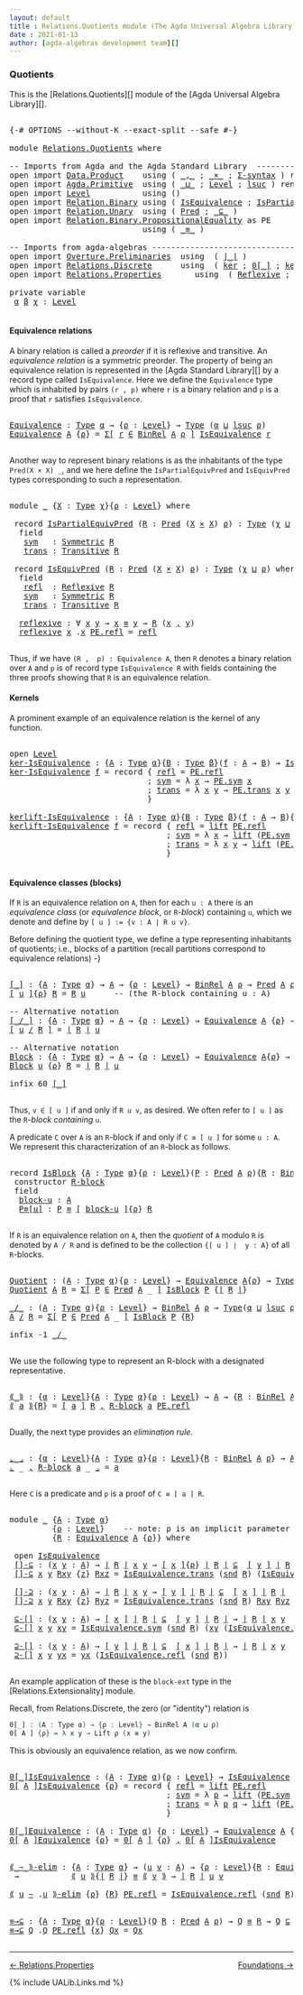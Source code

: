 ```yaml
---
layout: default
title : Relations.Quotients module (The Agda Universal Algebra Library)
date : 2021-01-13
author: [agda-algebras development team][]
---
```


### <a id="quotients">Quotients</a>

This is the [Relations.Quotients][] module of the [Agda Universal Algebra Library][].

<pre class="Agda">

<a id="297" class="Symbol">{-#</a> <a id="301" class="Keyword">OPTIONS</a> <a id="309" class="Pragma">--without-K</a> <a id="321" class="Pragma">--exact-split</a> <a id="335" class="Pragma">--safe</a> <a id="342" class="Symbol">#-}</a>

<a id="347" class="Keyword">module</a> <a id="354" href="Relations.Quotients.html" class="Module">Relations.Quotients</a> <a id="374" class="Keyword">where</a>

<a id="381" class="Comment">-- Imports from Agda and the Agda Standard Library  ----------------------------------------------</a>
<a id="480" class="Keyword">open</a> <a id="485" class="Keyword">import</a> <a id="492" href="Data.Product.html" class="Module">Data.Product</a>    <a id="508" class="Keyword">using</a> <a id="514" class="Symbol">(</a> <a id="516" href="Agda.Builtin.Sigma.html#236" class="InductiveConstructor Operator">_,_</a> <a id="520" class="Symbol">;</a> <a id="522" href="Data.Product.html#1167" class="Function Operator">_×_</a> <a id="526" class="Symbol">;</a> <a id="528" href="Data.Product.html#916" class="Function">Σ-syntax</a> <a id="537" class="Symbol">)</a> <a id="539" class="Keyword">renaming</a> <a id="548" class="Symbol">(</a> <a id="550" href="Agda.Builtin.Sigma.html#252" class="Field">proj₁</a> <a id="556" class="Symbol">to</a> <a id="559" class="Field">fst</a> <a id="563" class="Symbol">;</a> <a id="565" href="Agda.Builtin.Sigma.html#264" class="Field">proj₂</a> <a id="571" class="Symbol">to</a> <a id="574" class="Field">snd</a> <a id="578" class="Symbol">)</a>
<a id="580" class="Keyword">open</a> <a id="585" class="Keyword">import</a> <a id="592" href="Agda.Primitive.html" class="Module">Agda.Primitive</a>  <a id="608" class="Keyword">using</a> <a id="614" class="Symbol">(</a> <a id="616" href="Agda.Primitive.html#810" class="Primitive Operator">_⊔_</a> <a id="620" class="Symbol">;</a> <a id="622" href="Agda.Primitive.html#597" class="Postulate">Level</a> <a id="628" class="Symbol">;</a> <a id="630" href="Agda.Primitive.html#780" class="Primitive">lsuc</a> <a id="635" class="Symbol">)</a> <a id="637" class="Keyword">renaming</a> <a id="646" class="Symbol">(</a> <a id="648" href="Agda.Primitive.html#326" class="Primitive">Set</a> <a id="652" class="Symbol">to</a> <a id="655" class="Primitive">Type</a> <a id="660" class="Symbol">)</a>
<a id="662" class="Keyword">open</a> <a id="667" class="Keyword">import</a> <a id="674" href="Level.html" class="Module">Level</a>           <a id="690" class="Keyword">using</a> <a id="696" class="Symbol">()</a>
<a id="699" class="Keyword">open</a> <a id="704" class="Keyword">import</a> <a id="711" href="Relation.Binary.html" class="Module">Relation.Binary</a> <a id="727" class="Keyword">using</a> <a id="733" class="Symbol">(</a> <a id="735" href="Relation.Binary.Structures.html#1522" class="Record">IsEquivalence</a> <a id="749" class="Symbol">;</a> <a id="751" href="Relation.Binary.Structures.html#1119" class="Record">IsPartialEquivalence</a><a id="771" class="Symbol">)</a> <a id="773" class="Keyword">renaming</a> <a id="782" class="Symbol">(</a> <a id="784" href="Relation.Binary.Core.html#882" class="Function">Rel</a> <a id="788" class="Symbol">to</a> <a id="791" class="Function">BinRel</a> <a id="798" class="Symbol">)</a>
<a id="800" class="Keyword">open</a> <a id="805" class="Keyword">import</a> <a id="812" href="Relation.Unary.html" class="Module">Relation.Unary</a>  <a id="828" class="Keyword">using</a> <a id="834" class="Symbol">(</a> <a id="836" href="Relation.Unary.html#1101" class="Function">Pred</a> <a id="841" class="Symbol">;</a> <a id="843" href="Relation.Unary.html#1742" class="Function Operator">_⊆_</a> <a id="847" class="Symbol">)</a>
<a id="849" class="Keyword">open</a> <a id="854" class="Keyword">import</a> <a id="861" href="Relation.Binary.PropositionalEquality.html" class="Module">Relation.Binary.PropositionalEquality</a> <a id="899" class="Symbol">as</a> <a id="902" class="Module">PE</a>
                            <a id="933" class="Keyword">using</a> <a id="939" class="Symbol">(</a> <a id="941" href="Agda.Builtin.Equality.html#151" class="Datatype Operator">_≡_</a> <a id="945" class="Symbol">)</a>

<a id="948" class="Comment">-- Imports from agda-algebras ---------------------------------------------------------------------</a>
<a id="1048" class="Keyword">open</a> <a id="1053" class="Keyword">import</a> <a id="1060" href="Overture.Preliminaries.html" class="Module">Overture.Preliminaries</a>  <a id="1084" class="Keyword">using</a>  <a id="1091" class="Symbol">(</a> <a id="1093" href="Overture.Preliminaries.html#4227" class="Function Operator">∣_∣</a> <a id="1097" class="Symbol">)</a>
<a id="1099" class="Keyword">open</a> <a id="1104" class="Keyword">import</a> <a id="1111" href="Relations.Discrete.html" class="Module">Relations.Discrete</a>      <a id="1135" class="Keyword">using</a>  <a id="1142" class="Symbol">(</a> <a id="1144" href="Relations.Discrete.html#3813" class="Function">ker</a> <a id="1148" class="Symbol">;</a> <a id="1150" href="Relations.Discrete.html#4184" class="Function Operator">0[_]</a> <a id="1155" class="Symbol">;</a> <a id="1157" href="Relations.Discrete.html#3865" class="Function">kerlift</a> <a id="1165" class="Symbol">)</a>
<a id="1167" class="Keyword">open</a> <a id="1172" class="Keyword">import</a> <a id="1179" href="Relations.Properties.html" class="Module">Relations.Properties</a>       <a id="1206" class="Keyword">using</a>  <a id="1213" class="Symbol">(</a> <a id="1215" href="Relations.Properties.html#1167" class="Function">Reflexive</a> <a id="1225" class="Symbol">;</a> <a id="1227" href="Relations.Properties.html#1370" class="Function">Symmetric</a> <a id="1237" class="Symbol">;</a> <a id="1239" href="Relations.Properties.html#1792" class="Function">Transitive</a> <a id="1250" class="Symbol">)</a>

<a id="1253" class="Keyword">private</a> <a id="1261" class="Keyword">variable</a>
 <a id="1271" href="Relations.Quotients.html#1271" class="Generalizable">α</a> <a id="1273" href="Relations.Quotients.html#1273" class="Generalizable">β</a> <a id="1275" href="Relations.Quotients.html#1275" class="Generalizable">χ</a> <a id="1277" class="Symbol">:</a> <a id="1279" href="Agda.Primitive.html#597" class="Postulate">Level</a>

</pre>

#### <a id="equivalence-relations">Equivalence relations</a>

A binary relation is called a *preorder* if it is reflexive and transitive.
An *equivalence relation* is a symmetric preorder. The property of being
an equivalence relation is represented in the [Agda Standard Library][] by
a record type called `IsEquivalence`.  Here we define the `Equivalence` type
which is inhabited by pairs `(r , p)` where `r` is a binary relation and `p`
is a proof that `r` satisfies `IsEquivalence`.

<pre class="Agda">

<a id="Equivalence"></a><a id="1800" href="Relations.Quotients.html#1800" class="Function">Equivalence</a> <a id="1812" class="Symbol">:</a> <a id="1814" href="Relations.Quotients.html#655" class="Primitive">Type</a> <a id="1819" href="Relations.Quotients.html#1271" class="Generalizable">α</a> <a id="1821" class="Symbol">→</a> <a id="1823" class="Symbol">{</a><a id="1824" href="Relations.Quotients.html#1824" class="Bound">ρ</a> <a id="1826" class="Symbol">:</a> <a id="1828" href="Agda.Primitive.html#597" class="Postulate">Level</a><a id="1833" class="Symbol">}</a> <a id="1835" class="Symbol">→</a> <a id="1837" href="Relations.Quotients.html#655" class="Primitive">Type</a> <a id="1842" class="Symbol">(</a><a id="1843" href="Relations.Quotients.html#1271" class="Generalizable">α</a> <a id="1845" href="Agda.Primitive.html#810" class="Primitive Operator">⊔</a> <a id="1847" href="Agda.Primitive.html#780" class="Primitive">lsuc</a> <a id="1852" href="Relations.Quotients.html#1824" class="Bound">ρ</a><a id="1853" class="Symbol">)</a>
<a id="1855" href="Relations.Quotients.html#1800" class="Function">Equivalence</a> <a id="1867" href="Relations.Quotients.html#1867" class="Bound">A</a> <a id="1869" class="Symbol">{</a><a id="1870" href="Relations.Quotients.html#1870" class="Bound">ρ</a><a id="1871" class="Symbol">}</a> <a id="1873" class="Symbol">=</a> <a id="1875" href="Data.Product.html#916" class="Function">Σ[</a> <a id="1878" href="Relations.Quotients.html#1878" class="Bound">r</a> <a id="1880" href="Data.Product.html#916" class="Function">∈</a> <a id="1882" href="Relations.Quotients.html#791" class="Function">BinRel</a> <a id="1889" href="Relations.Quotients.html#1867" class="Bound">A</a> <a id="1891" href="Relations.Quotients.html#1870" class="Bound">ρ</a> <a id="1893" href="Data.Product.html#916" class="Function">]</a> <a id="1895" href="Relation.Binary.Structures.html#1522" class="Record">IsEquivalence</a> <a id="1909" href="Relations.Quotients.html#1878" class="Bound">r</a>

</pre>

Another way to represent binary relations is as the inhabitants of the
type `Pred(X × X) _`, and we here define the `IsPartialEquivPred`
and `IsEquivPred` types corresponding to such a representation.

<pre class="Agda">

<a id="2140" class="Keyword">module</a> <a id="2147" href="Relations.Quotients.html#2147" class="Module">_</a> <a id="2149" class="Symbol">{</a><a id="2150" href="Relations.Quotients.html#2150" class="Bound">X</a> <a id="2152" class="Symbol">:</a> <a id="2154" href="Relations.Quotients.html#655" class="Primitive">Type</a> <a id="2159" href="Relations.Quotients.html#1275" class="Generalizable">χ</a><a id="2160" class="Symbol">}{</a><a id="2162" href="Relations.Quotients.html#2162" class="Bound">ρ</a> <a id="2164" class="Symbol">:</a> <a id="2166" href="Agda.Primitive.html#597" class="Postulate">Level</a><a id="2171" class="Symbol">}</a> <a id="2173" class="Keyword">where</a>

 <a id="2181" class="Keyword">record</a> <a id="2188" href="Relations.Quotients.html#2188" class="Record">IsPartialEquivPred</a> <a id="2207" class="Symbol">(</a><a id="2208" href="Relations.Quotients.html#2208" class="Bound">R</a> <a id="2210" class="Symbol">:</a> <a id="2212" href="Relation.Unary.html#1101" class="Function">Pred</a> <a id="2217" class="Symbol">(</a><a id="2218" href="Relations.Quotients.html#2150" class="Bound">X</a> <a id="2220" href="Data.Product.html#1167" class="Function Operator">×</a> <a id="2222" href="Relations.Quotients.html#2150" class="Bound">X</a><a id="2223" class="Symbol">)</a> <a id="2225" href="Relations.Quotients.html#2162" class="Bound">ρ</a><a id="2226" class="Symbol">)</a> <a id="2228" class="Symbol">:</a> <a id="2230" href="Relations.Quotients.html#655" class="Primitive">Type</a> <a id="2235" class="Symbol">(</a><a id="2236" href="Relations.Quotients.html#2159" class="Bound">χ</a> <a id="2238" href="Agda.Primitive.html#810" class="Primitive Operator">⊔</a> <a id="2240" href="Relations.Quotients.html#2162" class="Bound">ρ</a><a id="2241" class="Symbol">)</a> <a id="2243" class="Keyword">where</a>
  <a id="2251" class="Keyword">field</a>
   <a id="2260" href="Relations.Quotients.html#2260" class="Field">sym</a>   <a id="2266" class="Symbol">:</a> <a id="2268" href="Relations.Properties.html#1370" class="Function">Symmetric</a> <a id="2278" href="Relations.Quotients.html#2208" class="Bound">R</a>
   <a id="2283" href="Relations.Quotients.html#2283" class="Field">trans</a> <a id="2289" class="Symbol">:</a> <a id="2291" href="Relations.Properties.html#1792" class="Function">Transitive</a> <a id="2302" href="Relations.Quotients.html#2208" class="Bound">R</a>

 <a id="2306" class="Keyword">record</a> <a id="2313" href="Relations.Quotients.html#2313" class="Record">IsEquivPred</a> <a id="2325" class="Symbol">(</a><a id="2326" href="Relations.Quotients.html#2326" class="Bound">R</a> <a id="2328" class="Symbol">:</a> <a id="2330" href="Relation.Unary.html#1101" class="Function">Pred</a> <a id="2335" class="Symbol">(</a><a id="2336" href="Relations.Quotients.html#2150" class="Bound">X</a> <a id="2338" href="Data.Product.html#1167" class="Function Operator">×</a> <a id="2340" href="Relations.Quotients.html#2150" class="Bound">X</a><a id="2341" class="Symbol">)</a> <a id="2343" href="Relations.Quotients.html#2162" class="Bound">ρ</a><a id="2344" class="Symbol">)</a> <a id="2346" class="Symbol">:</a> <a id="2348" href="Relations.Quotients.html#655" class="Primitive">Type</a> <a id="2353" class="Symbol">(</a><a id="2354" href="Relations.Quotients.html#2159" class="Bound">χ</a> <a id="2356" href="Agda.Primitive.html#810" class="Primitive Operator">⊔</a> <a id="2358" href="Relations.Quotients.html#2162" class="Bound">ρ</a><a id="2359" class="Symbol">)</a> <a id="2361" class="Keyword">where</a>
  <a id="2369" class="Keyword">field</a>
   <a id="2378" href="Relations.Quotients.html#2378" class="Field">refl</a>  <a id="2384" class="Symbol">:</a> <a id="2386" href="Relations.Properties.html#1167" class="Function">Reflexive</a> <a id="2396" href="Relations.Quotients.html#2326" class="Bound">R</a>
   <a id="2401" href="Relations.Quotients.html#2401" class="Field">sym</a>   <a id="2407" class="Symbol">:</a> <a id="2409" href="Relations.Properties.html#1370" class="Function">Symmetric</a> <a id="2419" href="Relations.Quotients.html#2326" class="Bound">R</a>
   <a id="2424" href="Relations.Quotients.html#2424" class="Field">trans</a> <a id="2430" class="Symbol">:</a> <a id="2432" href="Relations.Properties.html#1792" class="Function">Transitive</a> <a id="2443" href="Relations.Quotients.html#2326" class="Bound">R</a>

  <a id="2448" href="Relations.Quotients.html#2448" class="Function">reflexive</a> <a id="2458" class="Symbol">:</a> <a id="2460" class="Symbol">∀</a> <a id="2462" href="Relations.Quotients.html#2462" class="Bound">x</a> <a id="2464" href="Relations.Quotients.html#2464" class="Bound">y</a> <a id="2466" class="Symbol">→</a> <a id="2468" href="Relations.Quotients.html#2462" class="Bound">x</a> <a id="2470" href="Agda.Builtin.Equality.html#151" class="Datatype Operator">≡</a> <a id="2472" href="Relations.Quotients.html#2464" class="Bound">y</a> <a id="2474" class="Symbol">→</a> <a id="2476" href="Relations.Quotients.html#2326" class="Bound">R</a> <a id="2478" class="Symbol">(</a><a id="2479" href="Relations.Quotients.html#2462" class="Bound">x</a> <a id="2481" href="Agda.Builtin.Sigma.html#236" class="InductiveConstructor Operator">,</a> <a id="2483" href="Relations.Quotients.html#2464" class="Bound">y</a><a id="2484" class="Symbol">)</a>
  <a id="2488" href="Relations.Quotients.html#2448" class="Function">reflexive</a> <a id="2498" href="Relations.Quotients.html#2498" class="Bound">x</a> <a id="2500" class="DottedPattern Symbol">.</a><a id="2501" href="Relations.Quotients.html#2498" class="DottedPattern Bound">x</a> <a id="2503" href="Agda.Builtin.Equality.html#208" class="InductiveConstructor">PE.refl</a> <a id="2511" class="Symbol">=</a> <a id="2513" href="Relations.Quotients.html#2378" class="Field">refl</a>

</pre>

Thus, if we have `(R ,  p) : Equivalence A`, then `R` denotes a binary
relation over `A` and `p` is of record type `IsEquivalence R` with fields
containing the three proofs showing that `R` is an equivalence relation.

#### <a id="kernels">Kernels</a>

A prominent example of an equivalence relation is the kernel of any function.

<pre class="Agda">

<a id="2877" class="Keyword">open</a> <a id="2882" href="Level.html" class="Module">Level</a>
<a id="ker-IsEquivalence"></a><a id="2888" href="Relations.Quotients.html#2888" class="Function">ker-IsEquivalence</a> <a id="2906" class="Symbol">:</a> <a id="2908" class="Symbol">{</a><a id="2909" href="Relations.Quotients.html#2909" class="Bound">A</a> <a id="2911" class="Symbol">:</a> <a id="2913" href="Relations.Quotients.html#655" class="Primitive">Type</a> <a id="2918" href="Relations.Quotients.html#1271" class="Generalizable">α</a><a id="2919" class="Symbol">}{</a><a id="2921" href="Relations.Quotients.html#2921" class="Bound">B</a> <a id="2923" class="Symbol">:</a> <a id="2925" href="Relations.Quotients.html#655" class="Primitive">Type</a> <a id="2930" href="Relations.Quotients.html#1273" class="Generalizable">β</a><a id="2931" class="Symbol">}(</a><a id="2933" href="Relations.Quotients.html#2933" class="Bound">f</a> <a id="2935" class="Symbol">:</a> <a id="2937" href="Relations.Quotients.html#2909" class="Bound">A</a> <a id="2939" class="Symbol">→</a> <a id="2941" href="Relations.Quotients.html#2921" class="Bound">B</a><a id="2942" class="Symbol">)</a> <a id="2944" class="Symbol">→</a> <a id="2946" href="Relation.Binary.Structures.html#1522" class="Record">IsEquivalence</a> <a id="2960" class="Symbol">(</a><a id="2961" href="Relations.Discrete.html#3813" class="Function">ker</a> <a id="2965" href="Relations.Quotients.html#2933" class="Bound">f</a><a id="2966" class="Symbol">)</a>
<a id="2968" href="Relations.Quotients.html#2888" class="Function">ker-IsEquivalence</a> <a id="2986" href="Relations.Quotients.html#2986" class="Bound">f</a> <a id="2988" class="Symbol">=</a> <a id="2990" class="Keyword">record</a> <a id="2997" class="Symbol">{</a> <a id="2999" href="Relation.Binary.Structures.html#1568" class="Field">refl</a> <a id="3004" class="Symbol">=</a> <a id="3006" href="Agda.Builtin.Equality.html#208" class="InductiveConstructor">PE.refl</a>
                             <a id="3043" class="Symbol">;</a> <a id="3045" href="Relation.Binary.Structures.html#1594" class="Field">sym</a> <a id="3049" class="Symbol">=</a> <a id="3051" class="Symbol">λ</a> <a id="3053" href="Relations.Quotients.html#3053" class="Bound">x</a> <a id="3055" class="Symbol">→</a> <a id="3057" href="Relation.Binary.PropositionalEquality.Core.html#1684" class="Function">PE.sym</a> <a id="3064" href="Relations.Quotients.html#3053" class="Bound">x</a>
                             <a id="3095" class="Symbol">;</a> <a id="3097" href="Relation.Binary.Structures.html#1620" class="Field">trans</a> <a id="3103" class="Symbol">=</a> <a id="3105" class="Symbol">λ</a> <a id="3107" href="Relations.Quotients.html#3107" class="Bound">x</a> <a id="3109" href="Relations.Quotients.html#3109" class="Bound">y</a> <a id="3111" class="Symbol">→</a> <a id="3113" href="Relation.Binary.PropositionalEquality.Core.html#1729" class="Function">PE.trans</a> <a id="3122" href="Relations.Quotients.html#3107" class="Bound">x</a> <a id="3124" href="Relations.Quotients.html#3109" class="Bound">y</a>
                             <a id="3155" class="Symbol">}</a>

<a id="kerlift-IsEquivalence"></a><a id="3158" href="Relations.Quotients.html#3158" class="Function">kerlift-IsEquivalence</a> <a id="3180" class="Symbol">:</a> <a id="3182" class="Symbol">{</a><a id="3183" href="Relations.Quotients.html#3183" class="Bound">A</a> <a id="3185" class="Symbol">:</a> <a id="3187" href="Relations.Quotients.html#655" class="Primitive">Type</a> <a id="3192" href="Relations.Quotients.html#1271" class="Generalizable">α</a><a id="3193" class="Symbol">}{</a><a id="3195" href="Relations.Quotients.html#3195" class="Bound">B</a> <a id="3197" class="Symbol">:</a> <a id="3199" href="Relations.Quotients.html#655" class="Primitive">Type</a> <a id="3204" href="Relations.Quotients.html#1273" class="Generalizable">β</a><a id="3205" class="Symbol">}(</a><a id="3207" href="Relations.Quotients.html#3207" class="Bound">f</a> <a id="3209" class="Symbol">:</a> <a id="3211" href="Relations.Quotients.html#3183" class="Bound">A</a> <a id="3213" class="Symbol">→</a> <a id="3215" href="Relations.Quotients.html#3195" class="Bound">B</a><a id="3216" class="Symbol">){</a><a id="3218" href="Relations.Quotients.html#3218" class="Bound">ρ</a> <a id="3220" class="Symbol">:</a> <a id="3222" href="Agda.Primitive.html#597" class="Postulate">Level</a><a id="3227" class="Symbol">}</a> <a id="3229" class="Symbol">→</a> <a id="3231" href="Relation.Binary.Structures.html#1522" class="Record">IsEquivalence</a> <a id="3245" class="Symbol">(</a><a id="3246" href="Relations.Discrete.html#3865" class="Function">kerlift</a> <a id="3254" href="Relations.Quotients.html#3207" class="Bound">f</a> <a id="3256" href="Relations.Quotients.html#3218" class="Bound">ρ</a><a id="3257" class="Symbol">)</a>
<a id="3259" href="Relations.Quotients.html#3158" class="Function">kerlift-IsEquivalence</a> <a id="3281" href="Relations.Quotients.html#3281" class="Bound">f</a> <a id="3283" class="Symbol">=</a> <a id="3285" class="Keyword">record</a> <a id="3292" class="Symbol">{</a> <a id="3294" href="Relation.Binary.Structures.html#1568" class="Field">refl</a> <a id="3299" class="Symbol">=</a> <a id="3301" href="Level.html#457" class="InductiveConstructor">lift</a> <a id="3306" href="Agda.Builtin.Equality.html#208" class="InductiveConstructor">PE.refl</a>
                                 <a id="3347" class="Symbol">;</a> <a id="3349" href="Relation.Binary.Structures.html#1594" class="Field">sym</a> <a id="3353" class="Symbol">=</a> <a id="3355" class="Symbol">λ</a> <a id="3357" href="Relations.Quotients.html#3357" class="Bound">x</a> <a id="3359" class="Symbol">→</a> <a id="3361" href="Level.html#457" class="InductiveConstructor">lift</a> <a id="3366" class="Symbol">(</a><a id="3367" href="Relation.Binary.PropositionalEquality.Core.html#1684" class="Function">PE.sym</a> <a id="3374" class="Symbol">(</a><a id="3375" href="Level.html#470" class="Field">lower</a> <a id="3381" href="Relations.Quotients.html#3357" class="Bound">x</a><a id="3382" class="Symbol">))</a>
                                 <a id="3418" class="Symbol">;</a> <a id="3420" href="Relation.Binary.Structures.html#1620" class="Field">trans</a> <a id="3426" class="Symbol">=</a> <a id="3428" class="Symbol">λ</a> <a id="3430" href="Relations.Quotients.html#3430" class="Bound">x</a> <a id="3432" href="Relations.Quotients.html#3432" class="Bound">y</a> <a id="3434" class="Symbol">→</a> <a id="3436" href="Level.html#457" class="InductiveConstructor">lift</a> <a id="3441" class="Symbol">(</a><a id="3442" href="Relation.Binary.PropositionalEquality.Core.html#1729" class="Function">PE.trans</a> <a id="3451" class="Symbol">(</a><a id="3452" href="Level.html#470" class="Field">lower</a> <a id="3458" href="Relations.Quotients.html#3430" class="Bound">x</a><a id="3459" class="Symbol">)</a> <a id="3461" class="Symbol">(</a><a id="3462" href="Level.html#470" class="Field">lower</a> <a id="3468" href="Relations.Quotients.html#3432" class="Bound">y</a><a id="3469" class="Symbol">))</a>
                                 <a id="3505" class="Symbol">}</a>

</pre>


#### <a id="equivalence-classes"> Equivalence classes (blocks) </a>


If `R` is an equivalence relation on `A`, then for each `u : A` there is
an *equivalence class* (or *equivalence block*, or `R`-*block*) containing `u`,
which we denote and define by `[ u ] := {v : A | R u v}`.

Before defining the quotient type, we define a type representing inhabitants of quotients;
i.e., blocks of a partition (recall partitions correspond to equivalence relations) -}

<pre class="Agda">

<a id="[_]"></a><a id="3996" href="Relations.Quotients.html#3996" class="Function Operator">[_]</a> <a id="4000" class="Symbol">:</a> <a id="4002" class="Symbol">{</a><a id="4003" href="Relations.Quotients.html#4003" class="Bound">A</a> <a id="4005" class="Symbol">:</a> <a id="4007" href="Relations.Quotients.html#655" class="Primitive">Type</a> <a id="4012" href="Relations.Quotients.html#1271" class="Generalizable">α</a><a id="4013" class="Symbol">}</a> <a id="4015" class="Symbol">→</a> <a id="4017" href="Relations.Quotients.html#4003" class="Bound">A</a> <a id="4019" class="Symbol">→</a> <a id="4021" class="Symbol">{</a><a id="4022" href="Relations.Quotients.html#4022" class="Bound">ρ</a> <a id="4024" class="Symbol">:</a> <a id="4026" href="Agda.Primitive.html#597" class="Postulate">Level</a><a id="4031" class="Symbol">}</a> <a id="4033" class="Symbol">→</a> <a id="4035" href="Relations.Quotients.html#791" class="Function">BinRel</a> <a id="4042" href="Relations.Quotients.html#4003" class="Bound">A</a> <a id="4044" href="Relations.Quotients.html#4022" class="Bound">ρ</a> <a id="4046" class="Symbol">→</a> <a id="4048" href="Relation.Unary.html#1101" class="Function">Pred</a> <a id="4053" href="Relations.Quotients.html#4003" class="Bound">A</a> <a id="4055" href="Relations.Quotients.html#4022" class="Bound">ρ</a>
<a id="4057" href="Relations.Quotients.html#3996" class="Function Operator">[</a> <a id="4059" href="Relations.Quotients.html#4059" class="Bound">u</a> <a id="4061" href="Relations.Quotients.html#3996" class="Function Operator">]</a><a id="4062" class="Symbol">{</a><a id="4063" href="Relations.Quotients.html#4063" class="Bound">ρ</a><a id="4064" class="Symbol">}</a> <a id="4066" href="Relations.Quotients.html#4066" class="Bound">R</a> <a id="4068" class="Symbol">=</a> <a id="4070" href="Relations.Quotients.html#4066" class="Bound">R</a> <a id="4072" href="Relations.Quotients.html#4059" class="Bound">u</a>      <a id="4079" class="Comment">-- (the R-block containing u : A)</a>

<a id="4114" class="Comment">-- Alternative notation</a>
<a id="[_/_]"></a><a id="4138" href="Relations.Quotients.html#4138" class="Function Operator">[_/_]</a> <a id="4144" class="Symbol">:</a> <a id="4146" class="Symbol">{</a><a id="4147" href="Relations.Quotients.html#4147" class="Bound">A</a> <a id="4149" class="Symbol">:</a> <a id="4151" href="Relations.Quotients.html#655" class="Primitive">Type</a> <a id="4156" href="Relations.Quotients.html#1271" class="Generalizable">α</a><a id="4157" class="Symbol">}</a> <a id="4159" class="Symbol">→</a> <a id="4161" href="Relations.Quotients.html#4147" class="Bound">A</a> <a id="4163" class="Symbol">→</a> <a id="4165" class="Symbol">{</a><a id="4166" href="Relations.Quotients.html#4166" class="Bound">ρ</a> <a id="4168" class="Symbol">:</a> <a id="4170" href="Agda.Primitive.html#597" class="Postulate">Level</a><a id="4175" class="Symbol">}</a> <a id="4177" class="Symbol">→</a> <a id="4179" href="Relations.Quotients.html#1800" class="Function">Equivalence</a> <a id="4191" href="Relations.Quotients.html#4147" class="Bound">A</a> <a id="4193" class="Symbol">{</a><a id="4194" href="Relations.Quotients.html#4166" class="Bound">ρ</a><a id="4195" class="Symbol">}</a> <a id="4197" class="Symbol">→</a> <a id="4199" href="Relation.Unary.html#1101" class="Function">Pred</a> <a id="4204" href="Relations.Quotients.html#4147" class="Bound">A</a> <a id="4206" href="Relations.Quotients.html#4166" class="Bound">ρ</a>
<a id="4208" href="Relations.Quotients.html#4138" class="Function Operator">[</a> <a id="4210" href="Relations.Quotients.html#4210" class="Bound">u</a> <a id="4212" href="Relations.Quotients.html#4138" class="Function Operator">/</a> <a id="4214" href="Relations.Quotients.html#4214" class="Bound">R</a> <a id="4216" href="Relations.Quotients.html#4138" class="Function Operator">]</a> <a id="4218" class="Symbol">=</a> <a id="4220" href="Overture.Preliminaries.html#4227" class="Function Operator">∣</a> <a id="4222" href="Relations.Quotients.html#4214" class="Bound">R</a> <a id="4224" href="Overture.Preliminaries.html#4227" class="Function Operator">∣</a> <a id="4226" href="Relations.Quotients.html#4210" class="Bound">u</a>

<a id="4229" class="Comment">-- Alternative notation</a>
<a id="Block"></a><a id="4253" href="Relations.Quotients.html#4253" class="Function">Block</a> <a id="4259" class="Symbol">:</a> <a id="4261" class="Symbol">{</a><a id="4262" href="Relations.Quotients.html#4262" class="Bound">A</a> <a id="4264" class="Symbol">:</a> <a id="4266" href="Relations.Quotients.html#655" class="Primitive">Type</a> <a id="4271" href="Relations.Quotients.html#1271" class="Generalizable">α</a><a id="4272" class="Symbol">}</a> <a id="4274" class="Symbol">→</a> <a id="4276" href="Relations.Quotients.html#4262" class="Bound">A</a> <a id="4278" class="Symbol">→</a> <a id="4280" class="Symbol">{</a><a id="4281" href="Relations.Quotients.html#4281" class="Bound">ρ</a> <a id="4283" class="Symbol">:</a> <a id="4285" href="Agda.Primitive.html#597" class="Postulate">Level</a><a id="4290" class="Symbol">}</a> <a id="4292" class="Symbol">→</a> <a id="4294" href="Relations.Quotients.html#1800" class="Function">Equivalence</a> <a id="4306" href="Relations.Quotients.html#4262" class="Bound">A</a><a id="4307" class="Symbol">{</a><a id="4308" href="Relations.Quotients.html#4281" class="Bound">ρ</a><a id="4309" class="Symbol">}</a> <a id="4311" class="Symbol">→</a> <a id="4313" href="Relation.Unary.html#1101" class="Function">Pred</a> <a id="4318" href="Relations.Quotients.html#4262" class="Bound">A</a> <a id="4320" href="Relations.Quotients.html#4281" class="Bound">ρ</a>
<a id="4322" href="Relations.Quotients.html#4253" class="Function">Block</a> <a id="4328" href="Relations.Quotients.html#4328" class="Bound">u</a> <a id="4330" class="Symbol">{</a><a id="4331" href="Relations.Quotients.html#4331" class="Bound">ρ</a><a id="4332" class="Symbol">}</a> <a id="4334" href="Relations.Quotients.html#4334" class="Bound">R</a> <a id="4336" class="Symbol">=</a> <a id="4338" href="Overture.Preliminaries.html#4227" class="Function Operator">∣</a> <a id="4340" href="Relations.Quotients.html#4334" class="Bound">R</a> <a id="4342" href="Overture.Preliminaries.html#4227" class="Function Operator">∣</a> <a id="4344" href="Relations.Quotients.html#4328" class="Bound">u</a>

<a id="4347" class="Keyword">infix</a> <a id="4353" class="Number">60</a> <a id="4356" href="Relations.Quotients.html#3996" class="Function Operator">[_]</a>

</pre>

Thus, `v ∈ [ u ]` if and only if `R u v`, as desired.  We often refer to `[ u ]`
as the `R`-*block containing* `u`.

A predicate `C` over `A` is an `R`-block if and only if `C ≡ [ u ]` for some `u : A`.
We represent this characterization of an `R`-block as follows.

<pre class="Agda">

<a id="4654" class="Keyword">record</a> <a id="IsBlock"></a><a id="4661" href="Relations.Quotients.html#4661" class="Record">IsBlock</a> <a id="4669" class="Symbol">{</a><a id="4670" href="Relations.Quotients.html#4670" class="Bound">A</a> <a id="4672" class="Symbol">:</a> <a id="4674" href="Relations.Quotients.html#655" class="Primitive">Type</a> <a id="4679" href="Relations.Quotients.html#1271" class="Generalizable">α</a><a id="4680" class="Symbol">}{</a><a id="4682" href="Relations.Quotients.html#4682" class="Bound">ρ</a> <a id="4684" class="Symbol">:</a> <a id="4686" href="Agda.Primitive.html#597" class="Postulate">Level</a><a id="4691" class="Symbol">}(</a><a id="4693" href="Relations.Quotients.html#4693" class="Bound">P</a> <a id="4695" class="Symbol">:</a> <a id="4697" href="Relation.Unary.html#1101" class="Function">Pred</a> <a id="4702" href="Relations.Quotients.html#4670" class="Bound">A</a> <a id="4704" href="Relations.Quotients.html#4682" class="Bound">ρ</a><a id="4705" class="Symbol">){</a><a id="4707" href="Relations.Quotients.html#4707" class="Bound">R</a> <a id="4709" class="Symbol">:</a> <a id="4711" href="Relations.Quotients.html#791" class="Function">BinRel</a> <a id="4718" href="Relations.Quotients.html#4670" class="Bound">A</a> <a id="4720" href="Relations.Quotients.html#4682" class="Bound">ρ</a><a id="4721" class="Symbol">}</a> <a id="4723" class="Symbol">:</a> <a id="4725" href="Relations.Quotients.html#655" class="Primitive">Type</a><a id="4729" class="Symbol">(</a><a id="4730" href="Relations.Quotients.html#4679" class="Bound">α</a> <a id="4732" href="Agda.Primitive.html#810" class="Primitive Operator">⊔</a> <a id="4734" href="Agda.Primitive.html#780" class="Primitive">lsuc</a> <a id="4739" href="Relations.Quotients.html#4682" class="Bound">ρ</a><a id="4740" class="Symbol">)</a> <a id="4742" class="Keyword">where</a>
 <a id="4749" class="Keyword">constructor</a> <a id="R-block"></a><a id="4761" href="Relations.Quotients.html#4761" class="InductiveConstructor">R-block</a>
 <a id="4770" class="Keyword">field</a>
  <a id="IsBlock.block-u"></a><a id="4778" href="Relations.Quotients.html#4778" class="Field">block-u</a> <a id="4786" class="Symbol">:</a> <a id="4788" href="Relations.Quotients.html#4670" class="Bound">A</a>
  <a id="IsBlock.P≡[u]"></a><a id="4792" href="Relations.Quotients.html#4792" class="Field">P≡[u]</a> <a id="4798" class="Symbol">:</a> <a id="4800" href="Relations.Quotients.html#4693" class="Bound">P</a> <a id="4802" href="Agda.Builtin.Equality.html#151" class="Datatype Operator">≡</a> <a id="4804" href="Relations.Quotients.html#3996" class="Function Operator">[</a> <a id="4806" href="Relations.Quotients.html#4778" class="Field">block-u</a> <a id="4814" href="Relations.Quotients.html#3996" class="Function Operator">]</a><a id="4815" class="Symbol">{</a><a id="4816" href="Relations.Quotients.html#4682" class="Bound">ρ</a><a id="4817" class="Symbol">}</a> <a id="4819" href="Relations.Quotients.html#4707" class="Bound">R</a>

</pre>

If `R` is an equivalence relation on `A`, then the *quotient* of `A` modulo `R` is
denoted by `A / R` and is defined to be the collection `{[ u ] ∣  y : A}` of all
`R`-blocks.

<pre class="Agda">

<a id="Quotient"></a><a id="5025" href="Relations.Quotients.html#5025" class="Function">Quotient</a> <a id="5034" class="Symbol">:</a> <a id="5036" class="Symbol">(</a><a id="5037" href="Relations.Quotients.html#5037" class="Bound">A</a> <a id="5039" class="Symbol">:</a> <a id="5041" href="Relations.Quotients.html#655" class="Primitive">Type</a> <a id="5046" href="Relations.Quotients.html#1271" class="Generalizable">α</a><a id="5047" class="Symbol">){</a><a id="5049" href="Relations.Quotients.html#5049" class="Bound">ρ</a> <a id="5051" class="Symbol">:</a> <a id="5053" href="Agda.Primitive.html#597" class="Postulate">Level</a><a id="5058" class="Symbol">}</a> <a id="5060" class="Symbol">→</a> <a id="5062" href="Relations.Quotients.html#1800" class="Function">Equivalence</a> <a id="5074" href="Relations.Quotients.html#5037" class="Bound">A</a><a id="5075" class="Symbol">{</a><a id="5076" href="Relations.Quotients.html#5049" class="Bound">ρ</a><a id="5077" class="Symbol">}</a> <a id="5079" class="Symbol">→</a> <a id="5081" href="Relations.Quotients.html#655" class="Primitive">Type</a><a id="5085" class="Symbol">(</a><a id="5086" href="Relations.Quotients.html#1271" class="Generalizable">α</a> <a id="5088" href="Agda.Primitive.html#810" class="Primitive Operator">⊔</a> <a id="5090" href="Agda.Primitive.html#780" class="Primitive">lsuc</a> <a id="5095" href="Relations.Quotients.html#5049" class="Bound">ρ</a><a id="5096" class="Symbol">)</a>
<a id="5098" href="Relations.Quotients.html#5025" class="Function">Quotient</a> <a id="5107" href="Relations.Quotients.html#5107" class="Bound">A</a> <a id="5109" href="Relations.Quotients.html#5109" class="Bound">R</a> <a id="5111" class="Symbol">=</a> <a id="5113" href="Data.Product.html#916" class="Function">Σ[</a> <a id="5116" href="Relations.Quotients.html#5116" class="Bound">P</a> <a id="5118" href="Data.Product.html#916" class="Function">∈</a> <a id="5120" href="Relation.Unary.html#1101" class="Function">Pred</a> <a id="5125" href="Relations.Quotients.html#5107" class="Bound">A</a> <a id="5127" class="Symbol">_</a> <a id="5129" href="Data.Product.html#916" class="Function">]</a> <a id="5131" href="Relations.Quotients.html#4661" class="Record">IsBlock</a> <a id="5139" href="Relations.Quotients.html#5116" class="Bound">P</a> <a id="5141" class="Symbol">{</a><a id="5142" href="Overture.Preliminaries.html#4227" class="Function Operator">∣</a> <a id="5144" href="Relations.Quotients.html#5109" class="Bound">R</a> <a id="5146" href="Overture.Preliminaries.html#4227" class="Function Operator">∣</a><a id="5147" class="Symbol">}</a>

<a id="_/_"></a><a id="5150" href="Relations.Quotients.html#5150" class="Function Operator">_/_</a> <a id="5154" class="Symbol">:</a> <a id="5156" class="Symbol">(</a><a id="5157" href="Relations.Quotients.html#5157" class="Bound">A</a> <a id="5159" class="Symbol">:</a> <a id="5161" href="Relations.Quotients.html#655" class="Primitive">Type</a> <a id="5166" href="Relations.Quotients.html#1271" class="Generalizable">α</a><a id="5167" class="Symbol">){</a><a id="5169" href="Relations.Quotients.html#5169" class="Bound">ρ</a> <a id="5171" class="Symbol">:</a> <a id="5173" href="Agda.Primitive.html#597" class="Postulate">Level</a><a id="5178" class="Symbol">}</a> <a id="5180" class="Symbol">→</a> <a id="5182" href="Relations.Quotients.html#791" class="Function">BinRel</a> <a id="5189" href="Relations.Quotients.html#5157" class="Bound">A</a> <a id="5191" href="Relations.Quotients.html#5169" class="Bound">ρ</a> <a id="5193" class="Symbol">→</a> <a id="5195" href="Relations.Quotients.html#655" class="Primitive">Type</a><a id="5199" class="Symbol">(</a><a id="5200" href="Relations.Quotients.html#1271" class="Generalizable">α</a> <a id="5202" href="Agda.Primitive.html#810" class="Primitive Operator">⊔</a> <a id="5204" href="Agda.Primitive.html#780" class="Primitive">lsuc</a> <a id="5209" href="Relations.Quotients.html#5169" class="Bound">ρ</a><a id="5210" class="Symbol">)</a>
<a id="5212" href="Relations.Quotients.html#5212" class="Bound">A</a> <a id="5214" href="Relations.Quotients.html#5150" class="Function Operator">/</a> <a id="5216" href="Relations.Quotients.html#5216" class="Bound">R</a> <a id="5218" class="Symbol">=</a> <a id="5220" href="Data.Product.html#916" class="Function">Σ[</a> <a id="5223" href="Relations.Quotients.html#5223" class="Bound">P</a> <a id="5225" href="Data.Product.html#916" class="Function">∈</a> <a id="5227" href="Relation.Unary.html#1101" class="Function">Pred</a> <a id="5232" href="Relations.Quotients.html#5212" class="Bound">A</a> <a id="5234" class="Symbol">_</a> <a id="5236" href="Data.Product.html#916" class="Function">]</a> <a id="5238" href="Relations.Quotients.html#4661" class="Record">IsBlock</a> <a id="5246" href="Relations.Quotients.html#5223" class="Bound">P</a> <a id="5248" class="Symbol">{</a><a id="5249" href="Relations.Quotients.html#5216" class="Bound">R</a><a id="5250" class="Symbol">}</a>

<a id="5253" class="Keyword">infix</a> <a id="5259" class="Number">-1</a> <a id="5262" href="Relations.Quotients.html#5150" class="Function Operator">_/_</a>

</pre>

We use the following type to represent an R-block with a designated representative.

<pre class="Agda">

<a id="⟪_⟫"></a><a id="5378" href="Relations.Quotients.html#5378" class="Function Operator">⟪_⟫</a> <a id="5382" class="Symbol">:</a> <a id="5384" class="Symbol">{</a><a id="5385" href="Relations.Quotients.html#5385" class="Bound">α</a> <a id="5387" class="Symbol">:</a> <a id="5389" href="Agda.Primitive.html#597" class="Postulate">Level</a><a id="5394" class="Symbol">}{</a><a id="5396" href="Relations.Quotients.html#5396" class="Bound">A</a> <a id="5398" class="Symbol">:</a> <a id="5400" href="Relations.Quotients.html#655" class="Primitive">Type</a> <a id="5405" href="Relations.Quotients.html#5385" class="Bound">α</a><a id="5406" class="Symbol">}{</a><a id="5408" href="Relations.Quotients.html#5408" class="Bound">ρ</a> <a id="5410" class="Symbol">:</a> <a id="5412" href="Agda.Primitive.html#597" class="Postulate">Level</a><a id="5417" class="Symbol">}</a> <a id="5419" class="Symbol">→</a> <a id="5421" href="Relations.Quotients.html#5396" class="Bound">A</a> <a id="5423" class="Symbol">→</a> <a id="5425" class="Symbol">{</a><a id="5426" href="Relations.Quotients.html#5426" class="Bound">R</a> <a id="5428" class="Symbol">:</a> <a id="5430" href="Relations.Quotients.html#791" class="Function">BinRel</a> <a id="5437" href="Relations.Quotients.html#5396" class="Bound">A</a> <a id="5439" href="Relations.Quotients.html#5408" class="Bound">ρ</a><a id="5440" class="Symbol">}</a> <a id="5442" class="Symbol">→</a> <a id="5444" href="Relations.Quotients.html#5396" class="Bound">A</a> <a id="5446" href="Relations.Quotients.html#5150" class="Function Operator">/</a> <a id="5448" href="Relations.Quotients.html#5426" class="Bound">R</a>
<a id="5450" href="Relations.Quotients.html#5378" class="Function Operator">⟪</a> <a id="5452" href="Relations.Quotients.html#5452" class="Bound">a</a> <a id="5454" href="Relations.Quotients.html#5378" class="Function Operator">⟫</a><a id="5455" class="Symbol">{</a><a id="5456" href="Relations.Quotients.html#5456" class="Bound">R</a><a id="5457" class="Symbol">}</a> <a id="5459" class="Symbol">=</a> <a id="5461" href="Relations.Quotients.html#3996" class="Function Operator">[</a> <a id="5463" href="Relations.Quotients.html#5452" class="Bound">a</a> <a id="5465" href="Relations.Quotients.html#3996" class="Function Operator">]</a> <a id="5467" href="Relations.Quotients.html#5456" class="Bound">R</a> <a id="5469" href="Agda.Builtin.Sigma.html#236" class="InductiveConstructor Operator">,</a> <a id="5471" href="Relations.Quotients.html#4761" class="InductiveConstructor">R-block</a> <a id="5479" href="Relations.Quotients.html#5452" class="Bound">a</a> <a id="5481" href="Agda.Builtin.Equality.html#208" class="InductiveConstructor">PE.refl</a>

</pre>

Dually, the next type provides an *elimination rule*.

<pre class="Agda">

<a id="⌞_⌟"></a><a id="5571" href="Relations.Quotients.html#5571" class="Function Operator">⌞_⌟</a> <a id="5575" class="Symbol">:</a> <a id="5577" class="Symbol">{</a><a id="5578" href="Relations.Quotients.html#5578" class="Bound">α</a> <a id="5580" class="Symbol">:</a> <a id="5582" href="Agda.Primitive.html#597" class="Postulate">Level</a><a id="5587" class="Symbol">}{</a><a id="5589" href="Relations.Quotients.html#5589" class="Bound">A</a> <a id="5591" class="Symbol">:</a> <a id="5593" href="Relations.Quotients.html#655" class="Primitive">Type</a> <a id="5598" href="Relations.Quotients.html#5578" class="Bound">α</a><a id="5599" class="Symbol">}{</a><a id="5601" href="Relations.Quotients.html#5601" class="Bound">ρ</a> <a id="5603" class="Symbol">:</a> <a id="5605" href="Agda.Primitive.html#597" class="Postulate">Level</a><a id="5610" class="Symbol">}{</a><a id="5612" href="Relations.Quotients.html#5612" class="Bound">R</a> <a id="5614" class="Symbol">:</a> <a id="5616" href="Relations.Quotients.html#791" class="Function">BinRel</a> <a id="5623" href="Relations.Quotients.html#5589" class="Bound">A</a> <a id="5625" href="Relations.Quotients.html#5601" class="Bound">ρ</a><a id="5626" class="Symbol">}</a> <a id="5628" class="Symbol">→</a> <a id="5630" href="Relations.Quotients.html#5589" class="Bound">A</a> <a id="5632" href="Relations.Quotients.html#5150" class="Function Operator">/</a> <a id="5634" href="Relations.Quotients.html#5612" class="Bound">R</a>  <a id="5637" class="Symbol">→</a> <a id="5639" href="Relations.Quotients.html#5589" class="Bound">A</a>
<a id="5641" href="Relations.Quotients.html#5571" class="Function Operator">⌞</a> <a id="5643" class="Symbol">_</a> <a id="5645" href="Agda.Builtin.Sigma.html#236" class="InductiveConstructor Operator">,</a> <a id="5647" href="Relations.Quotients.html#4761" class="InductiveConstructor">R-block</a> <a id="5655" href="Relations.Quotients.html#5655" class="Bound">a</a> <a id="5657" class="Symbol">_</a> <a id="5659" href="Relations.Quotients.html#5571" class="Function Operator">⌟</a> <a id="5661" class="Symbol">=</a> <a id="5663" href="Relations.Quotients.html#5655" class="Bound">a</a>

</pre>

Here `C` is a predicate and `p` is a proof of `C ≡ [ a ] R`.

<pre class="Agda">

<a id="5754" class="Keyword">module</a> <a id="5761" href="Relations.Quotients.html#5761" class="Module">_</a> <a id="5763" class="Symbol">{</a><a id="5764" href="Relations.Quotients.html#5764" class="Bound">A</a> <a id="5766" class="Symbol">:</a> <a id="5768" href="Relations.Quotients.html#655" class="Primitive">Type</a> <a id="5773" href="Relations.Quotients.html#1271" class="Generalizable">α</a><a id="5774" class="Symbol">}</a>
         <a id="5785" class="Symbol">{</a><a id="5786" href="Relations.Quotients.html#5786" class="Bound">ρ</a> <a id="5788" class="Symbol">:</a> <a id="5790" href="Agda.Primitive.html#597" class="Postulate">Level</a><a id="5795" class="Symbol">}</a>    <a id="5800" class="Comment">-- note: ρ is an implicit parameter</a>
         <a id="5845" class="Symbol">{</a><a id="5846" href="Relations.Quotients.html#5846" class="Bound">R</a> <a id="5848" class="Symbol">:</a> <a id="5850" href="Relations.Quotients.html#1800" class="Function">Equivalence</a> <a id="5862" href="Relations.Quotients.html#5764" class="Bound">A</a> <a id="5864" class="Symbol">{</a><a id="5865" href="Relations.Quotients.html#5786" class="Bound">ρ</a><a id="5866" class="Symbol">}}</a> <a id="5869" class="Keyword">where</a>

 <a id="5877" class="Keyword">open</a> <a id="5882" href="Relation.Binary.Structures.html#1522" class="Module">IsEquivalence</a>
 <a id="5897" href="Relations.Quotients.html#5897" class="Function">[]-⊆</a> <a id="5902" class="Symbol">:</a> <a id="5904" class="Symbol">(</a><a id="5905" href="Relations.Quotients.html#5905" class="Bound">x</a> <a id="5907" href="Relations.Quotients.html#5907" class="Bound">y</a> <a id="5909" class="Symbol">:</a> <a id="5911" href="Relations.Quotients.html#5764" class="Bound">A</a><a id="5912" class="Symbol">)</a> <a id="5914" class="Symbol">→</a> <a id="5916" href="Overture.Preliminaries.html#4227" class="Function Operator">∣</a> <a id="5918" href="Relations.Quotients.html#5846" class="Bound">R</a> <a id="5920" href="Overture.Preliminaries.html#4227" class="Function Operator">∣</a> <a id="5922" href="Relations.Quotients.html#5905" class="Bound">x</a> <a id="5924" href="Relations.Quotients.html#5907" class="Bound">y</a> <a id="5926" class="Symbol">→</a> <a id="5928" href="Relations.Quotients.html#3996" class="Function Operator">[</a> <a id="5930" href="Relations.Quotients.html#5905" class="Bound">x</a> <a id="5932" href="Relations.Quotients.html#3996" class="Function Operator">]</a><a id="5933" class="Symbol">{</a><a id="5934" href="Relations.Quotients.html#5786" class="Bound">ρ</a><a id="5935" class="Symbol">}</a> <a id="5937" href="Overture.Preliminaries.html#4227" class="Function Operator">∣</a> <a id="5939" href="Relations.Quotients.html#5846" class="Bound">R</a> <a id="5941" href="Overture.Preliminaries.html#4227" class="Function Operator">∣</a> <a id="5943" href="Relation.Unary.html#1742" class="Function Operator">⊆</a>  <a id="5946" href="Relations.Quotients.html#3996" class="Function Operator">[</a> <a id="5948" href="Relations.Quotients.html#5907" class="Bound">y</a> <a id="5950" href="Relations.Quotients.html#3996" class="Function Operator">]</a> <a id="5952" href="Overture.Preliminaries.html#4227" class="Function Operator">∣</a> <a id="5954" href="Relations.Quotients.html#5846" class="Bound">R</a> <a id="5956" href="Overture.Preliminaries.html#4227" class="Function Operator">∣</a>
 <a id="5959" href="Relations.Quotients.html#5897" class="Function">[]-⊆</a> <a id="5964" href="Relations.Quotients.html#5964" class="Bound">x</a> <a id="5966" href="Relations.Quotients.html#5966" class="Bound">y</a> <a id="5968" href="Relations.Quotients.html#5968" class="Bound">Rxy</a> <a id="5972" class="Symbol">{</a><a id="5973" href="Relations.Quotients.html#5973" class="Bound">z</a><a id="5974" class="Symbol">}</a> <a id="5976" href="Relations.Quotients.html#5976" class="Bound">Rxz</a> <a id="5980" class="Symbol">=</a> <a id="5982" href="Relation.Binary.Structures.html#1620" class="Field">IsEquivalence.trans</a> <a id="6002" class="Symbol">(</a><a id="6003" href="Relations.Quotients.html#574" class="Field">snd</a> <a id="6007" href="Relations.Quotients.html#5846" class="Bound">R</a><a id="6008" class="Symbol">)</a> <a id="6010" class="Symbol">(</a><a id="6011" href="Relation.Binary.Structures.html#1594" class="Field">IsEquivalence.sym</a> <a id="6029" class="Symbol">(</a><a id="6030" href="Relations.Quotients.html#574" class="Field">snd</a> <a id="6034" href="Relations.Quotients.html#5846" class="Bound">R</a><a id="6035" class="Symbol">)</a> <a id="6037" href="Relations.Quotients.html#5968" class="Bound">Rxy</a><a id="6040" class="Symbol">)</a> <a id="6042" href="Relations.Quotients.html#5976" class="Bound">Rxz</a>

 <a id="6048" href="Relations.Quotients.html#6048" class="Function">[]-⊇</a> <a id="6053" class="Symbol">:</a> <a id="6055" class="Symbol">(</a><a id="6056" href="Relations.Quotients.html#6056" class="Bound">x</a> <a id="6058" href="Relations.Quotients.html#6058" class="Bound">y</a> <a id="6060" class="Symbol">:</a> <a id="6062" href="Relations.Quotients.html#5764" class="Bound">A</a><a id="6063" class="Symbol">)</a> <a id="6065" class="Symbol">→</a> <a id="6067" href="Overture.Preliminaries.html#4227" class="Function Operator">∣</a> <a id="6069" href="Relations.Quotients.html#5846" class="Bound">R</a> <a id="6071" href="Overture.Preliminaries.html#4227" class="Function Operator">∣</a> <a id="6073" href="Relations.Quotients.html#6056" class="Bound">x</a> <a id="6075" href="Relations.Quotients.html#6058" class="Bound">y</a> <a id="6077" class="Symbol">→</a> <a id="6079" href="Relations.Quotients.html#3996" class="Function Operator">[</a> <a id="6081" href="Relations.Quotients.html#6058" class="Bound">y</a> <a id="6083" href="Relations.Quotients.html#3996" class="Function Operator">]</a> <a id="6085" href="Overture.Preliminaries.html#4227" class="Function Operator">∣</a> <a id="6087" href="Relations.Quotients.html#5846" class="Bound">R</a> <a id="6089" href="Overture.Preliminaries.html#4227" class="Function Operator">∣</a> <a id="6091" href="Relation.Unary.html#1742" class="Function Operator">⊆</a>  <a id="6094" href="Relations.Quotients.html#3996" class="Function Operator">[</a> <a id="6096" href="Relations.Quotients.html#6056" class="Bound">x</a> <a id="6098" href="Relations.Quotients.html#3996" class="Function Operator">]</a> <a id="6100" href="Overture.Preliminaries.html#4227" class="Function Operator">∣</a> <a id="6102" href="Relations.Quotients.html#5846" class="Bound">R</a> <a id="6104" href="Overture.Preliminaries.html#4227" class="Function Operator">∣</a>
 <a id="6107" href="Relations.Quotients.html#6048" class="Function">[]-⊇</a> <a id="6112" href="Relations.Quotients.html#6112" class="Bound">x</a> <a id="6114" href="Relations.Quotients.html#6114" class="Bound">y</a> <a id="6116" href="Relations.Quotients.html#6116" class="Bound">Rxy</a> <a id="6120" class="Symbol">{</a><a id="6121" href="Relations.Quotients.html#6121" class="Bound">z</a><a id="6122" class="Symbol">}</a> <a id="6124" href="Relations.Quotients.html#6124" class="Bound">Ryz</a> <a id="6128" class="Symbol">=</a> <a id="6130" href="Relation.Binary.Structures.html#1620" class="Field">IsEquivalence.trans</a> <a id="6150" class="Symbol">(</a><a id="6151" href="Relations.Quotients.html#574" class="Field">snd</a> <a id="6155" href="Relations.Quotients.html#5846" class="Bound">R</a><a id="6156" class="Symbol">)</a> <a id="6158" href="Relations.Quotients.html#6116" class="Bound">Rxy</a> <a id="6162" href="Relations.Quotients.html#6124" class="Bound">Ryz</a>

 <a id="6168" href="Relations.Quotients.html#6168" class="Function">⊆-[]</a> <a id="6173" class="Symbol">:</a> <a id="6175" class="Symbol">(</a><a id="6176" href="Relations.Quotients.html#6176" class="Bound">x</a> <a id="6178" href="Relations.Quotients.html#6178" class="Bound">y</a> <a id="6180" class="Symbol">:</a> <a id="6182" href="Relations.Quotients.html#5764" class="Bound">A</a><a id="6183" class="Symbol">)</a> <a id="6185" class="Symbol">→</a> <a id="6187" href="Relations.Quotients.html#3996" class="Function Operator">[</a> <a id="6189" href="Relations.Quotients.html#6176" class="Bound">x</a> <a id="6191" href="Relations.Quotients.html#3996" class="Function Operator">]</a> <a id="6193" href="Overture.Preliminaries.html#4227" class="Function Operator">∣</a> <a id="6195" href="Relations.Quotients.html#5846" class="Bound">R</a> <a id="6197" href="Overture.Preliminaries.html#4227" class="Function Operator">∣</a> <a id="6199" href="Relation.Unary.html#1742" class="Function Operator">⊆</a>  <a id="6202" href="Relations.Quotients.html#3996" class="Function Operator">[</a> <a id="6204" href="Relations.Quotients.html#6178" class="Bound">y</a> <a id="6206" href="Relations.Quotients.html#3996" class="Function Operator">]</a> <a id="6208" href="Overture.Preliminaries.html#4227" class="Function Operator">∣</a> <a id="6210" href="Relations.Quotients.html#5846" class="Bound">R</a> <a id="6212" href="Overture.Preliminaries.html#4227" class="Function Operator">∣</a> <a id="6214" class="Symbol">→</a> <a id="6216" href="Overture.Preliminaries.html#4227" class="Function Operator">∣</a> <a id="6218" href="Relations.Quotients.html#5846" class="Bound">R</a> <a id="6220" href="Overture.Preliminaries.html#4227" class="Function Operator">∣</a> <a id="6222" href="Relations.Quotients.html#6176" class="Bound">x</a> <a id="6224" href="Relations.Quotients.html#6178" class="Bound">y</a>
 <a id="6227" href="Relations.Quotients.html#6168" class="Function">⊆-[]</a> <a id="6232" href="Relations.Quotients.html#6232" class="Bound">x</a> <a id="6234" href="Relations.Quotients.html#6234" class="Bound">y</a> <a id="6236" href="Relations.Quotients.html#6236" class="Bound">xy</a> <a id="6239" class="Symbol">=</a> <a id="6241" href="Relation.Binary.Structures.html#1594" class="Field">IsEquivalence.sym</a> <a id="6259" class="Symbol">(</a><a id="6260" href="Relations.Quotients.html#574" class="Field">snd</a> <a id="6264" href="Relations.Quotients.html#5846" class="Bound">R</a><a id="6265" class="Symbol">)</a> <a id="6267" class="Symbol">(</a><a id="6268" href="Relations.Quotients.html#6236" class="Bound">xy</a> <a id="6271" class="Symbol">(</a><a id="6272" href="Relation.Binary.Structures.html#1568" class="Field">IsEquivalence.refl</a> <a id="6291" class="Symbol">(</a><a id="6292" href="Relations.Quotients.html#574" class="Field">snd</a> <a id="6296" href="Relations.Quotients.html#5846" class="Bound">R</a><a id="6297" class="Symbol">)))</a>

 <a id="6303" href="Relations.Quotients.html#6303" class="Function">⊇-[]</a> <a id="6308" class="Symbol">:</a> <a id="6310" class="Symbol">(</a><a id="6311" href="Relations.Quotients.html#6311" class="Bound">x</a> <a id="6313" href="Relations.Quotients.html#6313" class="Bound">y</a> <a id="6315" class="Symbol">:</a> <a id="6317" href="Relations.Quotients.html#5764" class="Bound">A</a><a id="6318" class="Symbol">)</a> <a id="6320" class="Symbol">→</a> <a id="6322" href="Relations.Quotients.html#3996" class="Function Operator">[</a> <a id="6324" href="Relations.Quotients.html#6313" class="Bound">y</a> <a id="6326" href="Relations.Quotients.html#3996" class="Function Operator">]</a> <a id="6328" href="Overture.Preliminaries.html#4227" class="Function Operator">∣</a> <a id="6330" href="Relations.Quotients.html#5846" class="Bound">R</a> <a id="6332" href="Overture.Preliminaries.html#4227" class="Function Operator">∣</a> <a id="6334" href="Relation.Unary.html#1742" class="Function Operator">⊆</a>  <a id="6337" href="Relations.Quotients.html#3996" class="Function Operator">[</a> <a id="6339" href="Relations.Quotients.html#6311" class="Bound">x</a> <a id="6341" href="Relations.Quotients.html#3996" class="Function Operator">]</a> <a id="6343" href="Overture.Preliminaries.html#4227" class="Function Operator">∣</a> <a id="6345" href="Relations.Quotients.html#5846" class="Bound">R</a> <a id="6347" href="Overture.Preliminaries.html#4227" class="Function Operator">∣</a> <a id="6349" class="Symbol">→</a> <a id="6351" href="Overture.Preliminaries.html#4227" class="Function Operator">∣</a> <a id="6353" href="Relations.Quotients.html#5846" class="Bound">R</a> <a id="6355" href="Overture.Preliminaries.html#4227" class="Function Operator">∣</a> <a id="6357" href="Relations.Quotients.html#6311" class="Bound">x</a> <a id="6359" href="Relations.Quotients.html#6313" class="Bound">y</a>
 <a id="6362" href="Relations.Quotients.html#6303" class="Function">⊇-[]</a> <a id="6367" href="Relations.Quotients.html#6367" class="Bound">x</a> <a id="6369" href="Relations.Quotients.html#6369" class="Bound">y</a> <a id="6371" href="Relations.Quotients.html#6371" class="Bound">yx</a> <a id="6374" class="Symbol">=</a> <a id="6376" href="Relations.Quotients.html#6371" class="Bound">yx</a> <a id="6379" class="Symbol">(</a><a id="6380" href="Relation.Binary.Structures.html#1568" class="Field">IsEquivalence.refl</a> <a id="6399" class="Symbol">(</a><a id="6400" href="Relations.Quotients.html#574" class="Field">snd</a> <a id="6404" href="Relations.Quotients.html#5846" class="Bound">R</a><a id="6405" class="Symbol">))</a>

</pre>

An example application of these is the `block-ext` type in the [Relations.Extensionality] module.

Recall, from Relations.Discrete, the zero (or "identity") relation is

```agda
0[_] : (A : Type α) → {ρ : Level} → BinRel A (α ⊔ ρ)
0[ A ] {ρ} = λ x y → Lift ρ (x ≡ y)
```

This is obviously an equivalence relation, as we now confirm.

<pre class="Agda">

<a id="0[_]IsEquivalence"></a><a id="6770" href="Relations.Quotients.html#6770" class="Function Operator">0[_]IsEquivalence</a> <a id="6788" class="Symbol">:</a> <a id="6790" class="Symbol">(</a><a id="6791" href="Relations.Quotients.html#6791" class="Bound">A</a> <a id="6793" class="Symbol">:</a> <a id="6795" href="Relations.Quotients.html#655" class="Primitive">Type</a> <a id="6800" href="Relations.Quotients.html#1271" class="Generalizable">α</a><a id="6801" class="Symbol">){</a><a id="6803" href="Relations.Quotients.html#6803" class="Bound">ρ</a> <a id="6805" class="Symbol">:</a> <a id="6807" href="Agda.Primitive.html#597" class="Postulate">Level</a><a id="6812" class="Symbol">}</a> <a id="6814" class="Symbol">→</a> <a id="6816" href="Relation.Binary.Structures.html#1522" class="Record">IsEquivalence</a> <a id="6830" class="Symbol">(</a><a id="6831" href="Relations.Discrete.html#4184" class="Function Operator">0[</a> <a id="6834" href="Relations.Quotients.html#6791" class="Bound">A</a> <a id="6836" href="Relations.Discrete.html#4184" class="Function Operator">]</a> <a id="6838" class="Symbol">{</a><a id="6839" href="Relations.Quotients.html#6803" class="Bound">ρ</a><a id="6840" class="Symbol">})</a>
<a id="6843" href="Relations.Quotients.html#6770" class="Function Operator">0[</a> <a id="6846" href="Relations.Quotients.html#6846" class="Bound">A</a> <a id="6848" href="Relations.Quotients.html#6770" class="Function Operator">]IsEquivalence</a> <a id="6863" class="Symbol">{</a><a id="6864" href="Relations.Quotients.html#6864" class="Bound">ρ</a><a id="6865" class="Symbol">}</a> <a id="6867" class="Symbol">=</a> <a id="6869" class="Keyword">record</a> <a id="6876" class="Symbol">{</a> <a id="6878" href="Relation.Binary.Structures.html#1568" class="Field">refl</a> <a id="6883" class="Symbol">=</a> <a id="6885" href="Level.html#457" class="InductiveConstructor">lift</a> <a id="6890" href="Agda.Builtin.Equality.html#208" class="InductiveConstructor">PE.refl</a>
                                 <a id="6931" class="Symbol">;</a> <a id="6933" href="Relation.Binary.Structures.html#1594" class="Field">sym</a> <a id="6937" class="Symbol">=</a> <a id="6939" class="Symbol">λ</a> <a id="6941" href="Relations.Quotients.html#6941" class="Bound">p</a> <a id="6943" class="Symbol">→</a> <a id="6945" href="Level.html#457" class="InductiveConstructor">lift</a> <a id="6950" class="Symbol">(</a><a id="6951" href="Relation.Binary.PropositionalEquality.Core.html#1684" class="Function">PE.sym</a> <a id="6958" class="Symbol">(</a><a id="6959" href="Level.html#470" class="Field">lower</a> <a id="6965" href="Relations.Quotients.html#6941" class="Bound">p</a><a id="6966" class="Symbol">))</a>
                                 <a id="7002" class="Symbol">;</a> <a id="7004" href="Relation.Binary.Structures.html#1620" class="Field">trans</a> <a id="7010" class="Symbol">=</a> <a id="7012" class="Symbol">λ</a> <a id="7014" href="Relations.Quotients.html#7014" class="Bound">p</a> <a id="7016" href="Relations.Quotients.html#7016" class="Bound">q</a> <a id="7018" class="Symbol">→</a> <a id="7020" href="Level.html#457" class="InductiveConstructor">lift</a> <a id="7025" class="Symbol">(</a><a id="7026" href="Relation.Binary.PropositionalEquality.Core.html#1729" class="Function">PE.trans</a> <a id="7035" class="Symbol">(</a><a id="7036" href="Level.html#470" class="Field">lower</a> <a id="7042" href="Relations.Quotients.html#7014" class="Bound">p</a><a id="7043" class="Symbol">)</a> <a id="7045" class="Symbol">(</a><a id="7046" href="Level.html#470" class="Field">lower</a> <a id="7052" href="Relations.Quotients.html#7016" class="Bound">q</a><a id="7053" class="Symbol">))</a>
                                 <a id="7089" class="Symbol">}</a>

<a id="0[_]Equivalence"></a><a id="7092" href="Relations.Quotients.html#7092" class="Function Operator">0[_]Equivalence</a> <a id="7108" class="Symbol">:</a> <a id="7110" class="Symbol">(</a><a id="7111" href="Relations.Quotients.html#7111" class="Bound">A</a> <a id="7113" class="Symbol">:</a> <a id="7115" href="Relations.Quotients.html#655" class="Primitive">Type</a> <a id="7120" href="Relations.Quotients.html#1271" class="Generalizable">α</a><a id="7121" class="Symbol">)</a> <a id="7123" class="Symbol">{</a><a id="7124" href="Relations.Quotients.html#7124" class="Bound">ρ</a> <a id="7126" class="Symbol">:</a> <a id="7128" href="Agda.Primitive.html#597" class="Postulate">Level</a><a id="7133" class="Symbol">}</a> <a id="7135" class="Symbol">→</a> <a id="7137" href="Relations.Quotients.html#1800" class="Function">Equivalence</a> <a id="7149" href="Relations.Quotients.html#7111" class="Bound">A</a> <a id="7151" class="Symbol">{</a><a id="7152" href="Relations.Quotients.html#1271" class="Generalizable">α</a> <a id="7154" href="Agda.Primitive.html#810" class="Primitive Operator">⊔</a> <a id="7156" href="Relations.Quotients.html#7124" class="Bound">ρ</a><a id="7157" class="Symbol">}</a>
<a id="7159" href="Relations.Quotients.html#7092" class="Function Operator">0[</a> <a id="7162" href="Relations.Quotients.html#7162" class="Bound">A</a> <a id="7164" href="Relations.Quotients.html#7092" class="Function Operator">]Equivalence</a> <a id="7177" class="Symbol">{</a><a id="7178" href="Relations.Quotients.html#7178" class="Bound">ρ</a><a id="7179" class="Symbol">}</a> <a id="7181" class="Symbol">=</a> <a id="7183" href="Relations.Discrete.html#4184" class="Function Operator">0[</a> <a id="7186" href="Relations.Quotients.html#7162" class="Bound">A</a> <a id="7188" href="Relations.Discrete.html#4184" class="Function Operator">]</a> <a id="7190" class="Symbol">{</a><a id="7191" href="Relations.Quotients.html#7178" class="Bound">ρ</a><a id="7192" class="Symbol">}</a> <a id="7194" href="Agda.Builtin.Sigma.html#236" class="InductiveConstructor Operator">,</a> <a id="7196" href="Relations.Quotients.html#6770" class="Function Operator">0[</a> <a id="7199" href="Relations.Quotients.html#7162" class="Bound">A</a> <a id="7201" href="Relations.Quotients.html#6770" class="Function Operator">]IsEquivalence</a>


<a id="⟪_∼_⟫-elim"></a><a id="7218" href="Relations.Quotients.html#7218" class="Function Operator">⟪_∼_⟫-elim</a> <a id="7229" class="Symbol">:</a> <a id="7231" class="Symbol">{</a><a id="7232" href="Relations.Quotients.html#7232" class="Bound">A</a> <a id="7234" class="Symbol">:</a> <a id="7236" href="Relations.Quotients.html#655" class="Primitive">Type</a> <a id="7241" href="Relations.Quotients.html#1271" class="Generalizable">α</a><a id="7242" class="Symbol">}</a> <a id="7244" class="Symbol">→</a> <a id="7246" class="Symbol">(</a><a id="7247" href="Relations.Quotients.html#7247" class="Bound">u</a> <a id="7249" href="Relations.Quotients.html#7249" class="Bound">v</a> <a id="7251" class="Symbol">:</a> <a id="7253" href="Relations.Quotients.html#7232" class="Bound">A</a><a id="7254" class="Symbol">)</a> <a id="7256" class="Symbol">→</a> <a id="7258" class="Symbol">{</a><a id="7259" href="Relations.Quotients.html#7259" class="Bound">ρ</a> <a id="7261" class="Symbol">:</a> <a id="7263" href="Agda.Primitive.html#597" class="Postulate">Level</a><a id="7268" class="Symbol">}{</a><a id="7270" href="Relations.Quotients.html#7270" class="Bound">R</a> <a id="7272" class="Symbol">:</a> <a id="7274" href="Relations.Quotients.html#1800" class="Function">Equivalence</a> <a id="7286" href="Relations.Quotients.html#7232" class="Bound">A</a><a id="7287" class="Symbol">{</a><a id="7288" href="Relations.Quotients.html#7259" class="Bound">ρ</a><a id="7289" class="Symbol">}</a> <a id="7291" class="Symbol">}</a>
 <a id="7294" class="Symbol">→</a>           <a id="7306" href="Relations.Quotients.html#5378" class="Function Operator">⟪</a> <a id="7308" href="Relations.Quotients.html#7247" class="Bound">u</a> <a id="7310" href="Relations.Quotients.html#5378" class="Function Operator">⟫</a><a id="7311" class="Symbol">{</a><a id="7312" href="Overture.Preliminaries.html#4227" class="Function Operator">∣</a> <a id="7314" href="Relations.Quotients.html#7270" class="Bound">R</a> <a id="7316" href="Overture.Preliminaries.html#4227" class="Function Operator">∣</a><a id="7317" class="Symbol">}</a> <a id="7319" href="Agda.Builtin.Equality.html#151" class="Datatype Operator">≡</a> <a id="7321" href="Relations.Quotients.html#5378" class="Function Operator">⟪</a> <a id="7323" href="Relations.Quotients.html#7249" class="Bound">v</a> <a id="7325" href="Relations.Quotients.html#5378" class="Function Operator">⟫</a> <a id="7327" class="Symbol">→</a> <a id="7329" href="Overture.Preliminaries.html#4227" class="Function Operator">∣</a> <a id="7331" href="Relations.Quotients.html#7270" class="Bound">R</a> <a id="7333" href="Overture.Preliminaries.html#4227" class="Function Operator">∣</a> <a id="7335" href="Relations.Quotients.html#7247" class="Bound">u</a> <a id="7337" href="Relations.Quotients.html#7249" class="Bound">v</a>

<a id="7340" href="Relations.Quotients.html#7218" class="Function Operator">⟪</a> <a id="7342" href="Relations.Quotients.html#7342" class="Bound">u</a> <a id="7344" href="Relations.Quotients.html#7218" class="Function Operator">∼</a> <a id="7346" class="DottedPattern Symbol">.</a><a id="7347" href="Relations.Quotients.html#7342" class="DottedPattern Bound">u</a> <a id="7349" href="Relations.Quotients.html#7218" class="Function Operator">⟫-elim</a> <a id="7356" class="Symbol">{</a><a id="7357" href="Relations.Quotients.html#7357" class="Bound">ρ</a><a id="7358" class="Symbol">}</a> <a id="7360" class="Symbol">{</a><a id="7361" href="Relations.Quotients.html#7361" class="Bound">R</a><a id="7362" class="Symbol">}</a> <a id="7364" href="Agda.Builtin.Equality.html#208" class="InductiveConstructor">PE.refl</a> <a id="7372" class="Symbol">=</a> <a id="7374" href="Relation.Binary.Structures.html#1568" class="Field">IsEquivalence.refl</a> <a id="7393" class="Symbol">(</a><a id="7394" href="Relations.Quotients.html#574" class="Field">snd</a> <a id="7398" href="Relations.Quotients.html#7361" class="Bound">R</a><a id="7399" class="Symbol">)</a>


<a id="≡→⊆"></a><a id="7403" href="Relations.Quotients.html#7403" class="Function">≡→⊆</a> <a id="7407" class="Symbol">:</a> <a id="7409" class="Symbol">{</a><a id="7410" href="Relations.Quotients.html#7410" class="Bound">A</a> <a id="7412" class="Symbol">:</a> <a id="7414" href="Relations.Quotients.html#655" class="Primitive">Type</a> <a id="7419" href="Relations.Quotients.html#1271" class="Generalizable">α</a><a id="7420" class="Symbol">}{</a><a id="7422" href="Relations.Quotients.html#7422" class="Bound">ρ</a> <a id="7424" class="Symbol">:</a> <a id="7426" href="Agda.Primitive.html#597" class="Postulate">Level</a><a id="7431" class="Symbol">}(</a><a id="7433" href="Relations.Quotients.html#7433" class="Bound">Q</a> <a id="7435" href="Relations.Quotients.html#7435" class="Bound">R</a> <a id="7437" class="Symbol">:</a> <a id="7439" href="Relation.Unary.html#1101" class="Function">Pred</a> <a id="7444" href="Relations.Quotients.html#7410" class="Bound">A</a> <a id="7446" href="Relations.Quotients.html#7422" class="Bound">ρ</a><a id="7447" class="Symbol">)</a> <a id="7449" class="Symbol">→</a> <a id="7451" href="Relations.Quotients.html#7433" class="Bound">Q</a> <a id="7453" href="Agda.Builtin.Equality.html#151" class="Datatype Operator">≡</a> <a id="7455" href="Relations.Quotients.html#7435" class="Bound">R</a> <a id="7457" class="Symbol">→</a> <a id="7459" href="Relations.Quotients.html#7433" class="Bound">Q</a> <a id="7461" href="Relation.Unary.html#1742" class="Function Operator">⊆</a> <a id="7463" href="Relations.Quotients.html#7435" class="Bound">R</a>
<a id="7465" href="Relations.Quotients.html#7403" class="Function">≡→⊆</a> <a id="7469" href="Relations.Quotients.html#7469" class="Bound">Q</a> <a id="7471" class="DottedPattern Symbol">.</a><a id="7472" href="Relations.Quotients.html#7469" class="DottedPattern Bound">Q</a> <a id="7474" href="Agda.Builtin.Equality.html#208" class="InductiveConstructor">PE.refl</a> <a id="7482" class="Symbol">{</a><a id="7483" href="Relations.Quotients.html#7483" class="Bound">x</a><a id="7484" class="Symbol">}</a> <a id="7486" href="Relations.Quotients.html#7486" class="Bound">Qx</a> <a id="7489" class="Symbol">=</a> <a id="7491" href="Relations.Quotients.html#7486" class="Bound">Qx</a>

</pre>


-------------------------------------

[← Relations.Properties](Relations.Properties.html)
<span style="float:right;">[Foundations →](Foundations.html)</span>

{% include UALib.Links.md %}

[agda-algebras development team]: https://github.com/ualib/agda-algebras#the-agda-algebras-development-team

